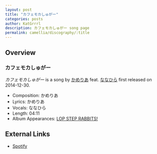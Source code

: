 ```yaml
---
layout: post
title: "カフェモカしゅがー"
categories: posts
author: KatGrrrl
description: カフェモカしゅがー song page
permalink: camellia/discography/:title
---
```


## Overview

### カフェモカしゅがー

*カフェモカしゅがー* is a song by [かめりあ](/camellia) feat. [ななひら](#) first released on 2014-12-30.

* Composition: かめりあ
* Lyrics: かめりあ
* Vocals: ななひら
* Length: 04:11
* Album Appearances: [LOP STEP RABBITS!](/camellia/albums/LOP-STEP-RABBITS!)

## External Links

* [Spotify](https://open.spotify.com/track/6mCJlsy284ePKoZgJVkZ7R?si=3047904bd8974c69)
